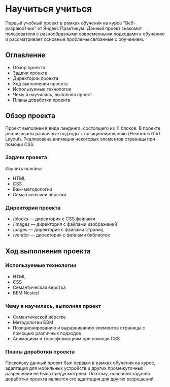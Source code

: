 # Научиться учиться 

Первый учебный проект в рамках обучения на курсе "Веб-разраюотчик" от Яндекс Практикум. Данный проект знакомит пользователя с разнообразными современными подходами к обучению и рассматривает основные проблемы связанные с обучением.

## Оглавление
* Обзор проекта
* Задачи проекта
* Директории проекта
* Ход выполнения проекта
* Используемые технологии
* Чему я научилась, выполняя проект
* Планы доработки проекта

## Обзор проекта
Проект выполнен в виде лендинга, состоящего из 11 блоков. В проекте реализованы различные подходы к позиционированию (Flexbox и Grid Layout). Реализована анимация некоторых элементов страницы при помощи CSS.
### Задачи проекта
Изучить основы: 
* HTML
* CSS
* Бэм-методологии
* Семантической вёрстки

### Директории проекта
* /blocks — директория с CSS файлами
* /images — директория с файлами изображений
* /pages — директория с файлами страниц
* /vendor — директория с файлами библиотек

## Ход выполнения проекта
### Используемые технологии
* HTML
* CSS
* Семантическая вёрстка
* BEM Nested

### Чему я научилась, выполняя проект
* Семантической вёрстке
* Методологии БЭМ
* Позиционированию и выравниванию элементов страницы с помощью различных подходов
* Анимациям и трансформациям при помощи CSS

### Планы доработки проекта
Поскольку данный проект был первым в рамках обучения на курсе, адаптация для мобильных устройств и других промежуточных разрешений не была предусмотрена. Поэтому, основной задачей доработки проекта является его адаптация для других разрешений.
